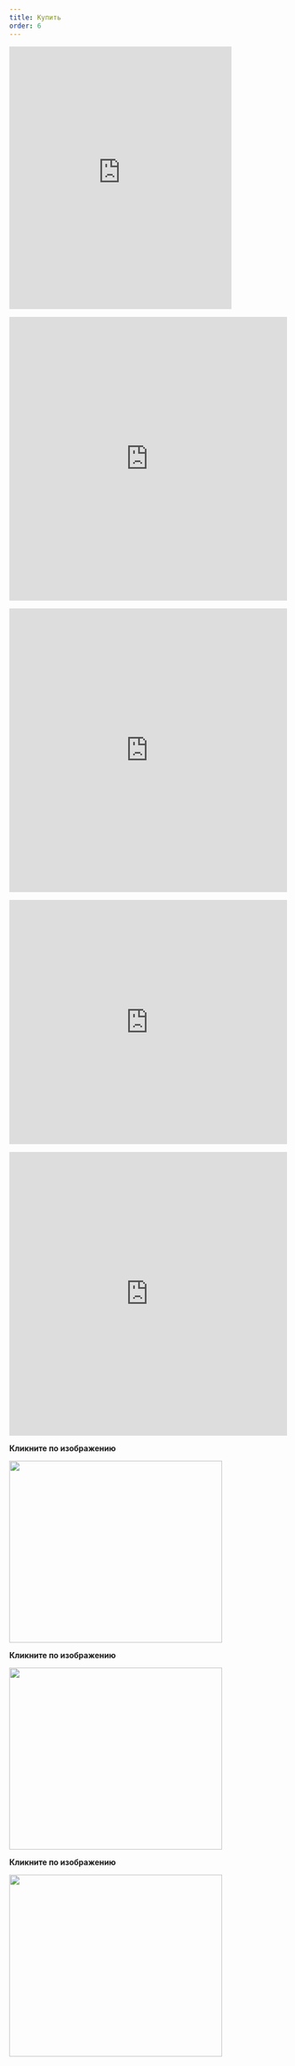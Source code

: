 ```yaml
---
title: Купить
order: 6
---
```

<p>
<iframe style="border: 0; width: 400px; height: 472px;" src="https://bandcamp.com/EmbeddedPlayer/album=1289875766/size=large/bgcol=ffffff/linkcol=0687f5/artwork=small/transparent=true/" seamless><a href="http://avinogradov.bandcamp.com/album/distant-calls">Distant Calls by Andrey Vinogradov</a></iframe>
</p>
<p>
  <iframe style=" width: 500px; height: 510px; border: 0;" src="https://bandcamp.com/EmbeddedPlayer/album=3071412449/size=large/bgcol=ffffff/linkcol=0687f5/artwork=small/transparent=true/" width="300" height="150" seamless="">
    <a href="http://avinogradov.bandcamp.com/album/music-for-hurdy-gurdy">
      Music For Hurdy-Gurdy by Andrey Vinogradov
    </a>
  </iframe>
</p>

<p>
  <iframe style=" width: 500px; height: 510px; border: 0;" src="https://bandcamp.com/EmbeddedPlayer/album=2096854548/size=large/bgcol=ffffff/linkcol=0687f5/artwork=small/transparent=true/" width="300" height="150" seamless="">
    <a href="http://avinogradov.bandcamp.com/album/aequilibrium">
      Aequilibrium by Andrey Vinogradov
    </a>
  </iframe>
</p>

<p>
  <iframe style=" width: 500px; height: 439px; border: 0;" src="https://bandcamp.com/EmbeddedPlayer/album=1698546473/size=large/bgcol=ffffff/linkcol=0687f5/artwork=small/transparent=true/" width="300" height="150" seamless="">
    <a href="http://avinogradov.bandcamp.com/album/russian-hurdy-gurdy-tunes">
      Russian Hurdy-Gurdy Tunes by Andrey Vinogradov
    </a>
  </iframe>
</p>

<p>
  <iframe style=" width: 500px; height: 510px; border: 0;" src="https://bandcamp.com/EmbeddedPlayer/album=2614424396/size=large/bgcol=ffffff/linkcol=0687f5/artwork=small/transparent=true/" width="300" height="150" seamless="">
    <a href="http://avinogradov.bandcamp.com/album/russian-strolling-beggars-tunes">
      Russian Strolling Beggars Tunes by Andrey Vinogradov
    </a>
  </iframe>
</p>

<strong>Кликните по изображению</strong>

<a href="http://Kunaki.com/Sales.asp?PID=PX00ZRRI1W&amp;PP=1">
  <img class="alignnone" src="http://kunaki.com/ProductImage.ASP?T=I&amp;ST=FO&amp;PID=PX00ZRRI1W" alt="" width="383" height="327" />
</a>

<strong>Кликните по изображению</strong>

<a href="http://kunaki.com/sales.asp?PID=PX00UXR482&amp;pp=1">
  <img class="alignnone" src="http://kunaki.com/ProductImage.ASP?T=I&amp;ST=FO&amp;PID=PX00UXR482" alt="" width="383" height="327" />
</a>

<strong>Кликните по изображению</strong>

<a href="http://kunaki.com/sales.asp?PID=PX00Z11SQI&pp=1">
  <img class="alignnone" src="http://kunaki.com/ProductImage.ASP?T=I&ST=FO&PID=PX00Z11SQI" alt="" width="383" height="327" />
</a>
